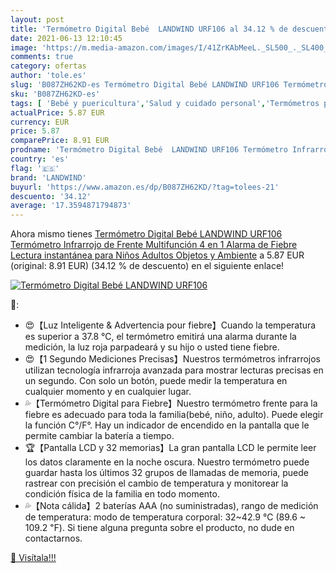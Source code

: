 ```yaml
---
layout: post
title: 'Termómetro Digital Bebé  LANDWIND URF106 al 34.12 % de descuento'
date: 2021-06-13 12:10:45
image: 'https://m.media-amazon.com/images/I/41ZrKAbMeeL._SL500_._SL400_.jpg'
comments: true
category: ofertas
author: 'tole.es'
slug: 'B087ZH62KD-es Termómetro Digital Bebé LANDWIND URF106 Termómetro...'
sku: 'B087ZH62KD-es'
tags: [ 'Bebé y puericultura','Salud y cuidado personal','Termómetros para bebé','bebé','landwind', ]
actualPrice: 5.87 EUR
currency: EUR
price: 5.87
comparePrice: 8.91 EUR
prodname: 'Termómetro Digital Bebé  LANDWIND URF106 Termómetro Infrarrojo de Frente  Multifunción 4 en 1  Alarma de Fiebre  Lectura instantánea para Niños  Adultos  Objetos y Ambiente'
country: 'es'
flag: '🇪🇸'
brand: 'LANDWIND'
buyurl: 'https://www.amazon.es/dp/B087ZH62KD/?tag=tolees-21'
descuento: '34.12'
average: '17.3594871794873'
---
```


Ahora mismo tienes [Termómetro Digital Bebé  LANDWIND URF106 Termómetro Infrarrojo de Frente  Multifunción 4 en 1  Alarma de Fiebre  Lectura instantánea para Niños  Adultos  Objetos y Ambiente](https://www.amazon.es/dp/B087ZH62KD/?tag=tolees-21) a 5.87 EUR (original: 8.91 EUR) (34.12 %  de descuento) en el siguiente enlace!

[![Termómetro Digital Bebé  LANDWIND URF106](https://m.media-amazon.com/images/I/41ZrKAbMeeL._SL500_._SL400_.jpg)](https://www.amazon.es/dp/B087ZH62KD/?tag=tolees-21)

🔎:

- 😍【Luz Inteligente & Advertencia pour fiebre】Cuando la temperatura es superior a 37.8 ℃, el termómetro emitirá una alarma durante la medición, la luz roja parpadeará y su hijo o usted tiene fiebre.
- 😍【1 Segundo Mediciones Precisas】Nuestros termómetros infrarrojos utilizan tecnología infrarroja avanzada para mostrar lecturas precisas en un segundo. Con solo un botón, puede medir la temperatura en cualquier momento y en cualquier lugar.
- 💦【Termómetro Digital para Fiebre】Nuestro termómetro frente para la fiebre es adecuado para toda la familia(bebé, niño, adulto). Puede elegir la función C°/F°. Hay un indicador de encendido en la pantalla que le permite cambiar la batería a tiempo.
- 🏆【Pantalla LCD y 32 memorias】La gran pantalla LCD le permite leer los datos claramente en la noche oscura. Nuestro termómetro puede guardar hasta los últimos 32 grupos de llamadas de memoria, puede rastrear con precisión el cambio de temperatura y monitorear la condición física de la familia en todo momento.
- 💦【Nota cálida】2 baterías AAA (no suministradas), rango de medición de temperatura: modo de temperatura corporal: 32~42.9 ℃ (89.6 ~ 109.2 ℉). Si tiene alguna pregunta sobre el producto, no dude en contactarnos.

[🛒 Visítala!!!](https://www.amazon.es/dp/B087ZH62KD/?tag=tolees-21)
